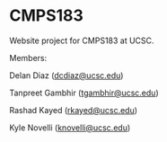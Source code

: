 # CMPS183
Website project for CMPS183 at UCSC.

Members:

Delan Diaz (dcdiaz@ucsc.edu)

Tanpreet Gambhir (tgambhir@ucsc.edu)

Rashad Kayed (rkayed@ucsc.edu)

Kyle Novelli (knovelli@ucsc.edu)
